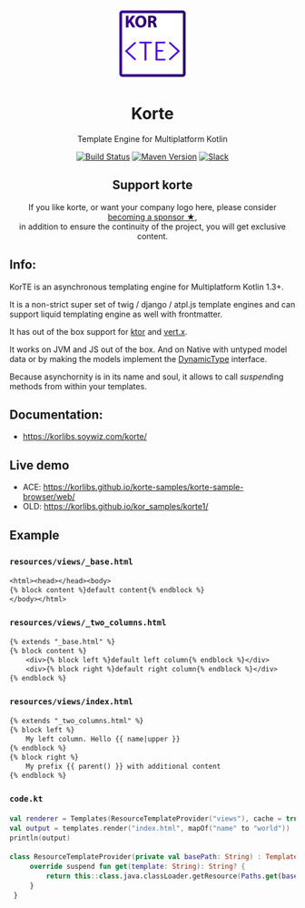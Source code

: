<p align="center"><img alt="Korte" src="https://raw.githubusercontent.com/korlibs/korlibs-logos/master/128/korte.png" /></p>

<h1 align="center">Korte</h1>
<p align="center">Template Engine for Multiplatform Kotlin</p>

<!-- BADGES -->
<p align="center">
	<a href="https://github.com/korlibs/korte/actions"><img alt="Build Status" src="https://github.com/korlibs/korte/workflows/CI/badge.svg" /></a>
	<a href="https://bintray.com/korlibs/korlibs/korte"><img alt="Maven Version" src="https://img.shields.io/bintray/v/korlibs/korlibs/korte.svg?style=flat&label=maven" /></a>
	<a href="https://slack.soywiz.com/"><img alt="Slack" src="https://img.shields.io/badge/chat-on%20slack-green?style=flat&logo=slack" /></a>
</p>
<!-- /BADGES -->

<!-- SUPPORT -->
<h2 align="center">Support korte</h2>
<p align="center">
If you like korte, or want your company logo here, please consider <a href="https://github.com/sponsors/soywiz">becoming a sponsor ★</a>,<br />
in addition to ensure the continuity of the project, you will get exclusive content.
</p>
<!-- /SUPPORT -->

## Info:

KorTE is an asynchronous templating engine for Multiplatform Kotlin 1.3+.

It is a non-strict super set of twig / django / atpl.js template engines and can support liquid templating engine as well with frontmatter.

It has out of the box support for [ktor](https://ktor.io/) and [vert.x](https://vertx.io/).

It works on JVM and JS out of the box. And on Native with untyped model data or by making the models implement the [DynamicType](https://github.com/korlibs/korte/blob/7461aa4b7dc496ff1c0e986cdb2c7843891ba325/korte/src/commonMain/kotlin/com/soywiz/korte/dynamic/DynamicType.kt#L61) interface.

Because asynchornity is in its name and soul, it allows to call *suspend*ing methods from within your templates.

## Documentation:

* <https://korlibs.soywiz.com/korte/>

## Live demo

* ACE: <https://korlibs.github.io/korte-samples/korte-sample-browser/web/>
* OLD: <https://korlibs.github.io/kor_samples/korte1/>

## Example

### `resources/views/_base.html`
```liquid
<html><head></head><body>
{% block content %}default content{% endblock %}
</body></html>
```

### `resources/views/_two_columns.html`
```liquid
{% extends "_base.html" %}
{% block content %}
    <div>{% block left %}default left column{% endblock %}</div>
    <div>{% block right %}default right column{% endblock %}</div>
{% endblock %}
```

### `resources/views/index.html`
```liquid
{% extends "_two_columns.html" %}
{% block left %}
    My left column. Hello {{ name|upper }}
{% endblock %}
{% block right %}
    My prefix {{ parent() }} with additional content
{% endblock %}
```

### `code.kt`

```kotlin
val renderer = Templates(ResourceTemplateProvider("views"), cache = true)
val output = templates.render("index.html", mapOf("name" to "world"))
println(output)

class ResourceTemplateProvider(private val basePath: String) : TemplateProvider {
     override suspend fun get(template: String): String? {
         return this::class.java.classLoader.getResource(Paths.get(basePath, template).toString()).readText()
     }
 }

```
